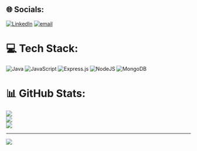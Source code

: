 
## 🌐 Socials:
[![LinkedIn](https://img.shields.io/badge/LinkedIn-%230077B5.svg?logo=linkedin&logoColor=white)](https://linkedin.com/in/pratik-raktate) [![email](https://img.shields.io/badge/Email-D14836?logo=gmail&logoColor=white)](mailto:pratikraktate2005@gmail.com) 

# 💻 Tech Stack:
![Java](https://img.shields.io/badge/java-%23ED8B00.svg?style=for-the-badge&logo=openjdk&logoColor=white) ![JavaScript](https://img.shields.io/badge/javascript-%23323330.svg?style=for-the-badge&logo=javascript&logoColor=%23F7DF1E) ![Express.js](https://img.shields.io/badge/express.js-%23404d59.svg?style=for-the-badge&logo=express&logoColor=%2361DAFB) ![NodeJS](https://img.shields.io/badge/node.js-6DA55F?style=for-the-badge&logo=node.js&logoColor=white) ![MongoDB](https://img.shields.io/badge/MongoDB-%234ea94b.svg?style=for-the-badge&logo=mongodb&logoColor=white)
# 📊 GitHub Stats:
![](https://github-readme-stats.vercel.app/api?username=PRATIK-RAKTATE&theme=dark&hide_border=false&include_all_commits=false&count_private=false)<br/>
![](https://github-readme-streak-stats.herokuapp.com/?user=PRATIK-RAKTATE&theme=dark&hide_border=false)<br/>
![](https://github-readme-stats.vercel.app/api/top-langs/?username=PRATIK-RAKTATE&theme=dark&hide_border=false&include_all_commits=false&count_private=false&layout=compact)

---
[![](https://visitcount.itsvg.in/api?id=PRATIK-RAKTATE&icon=0&color=0)](https://visitcount.itsvg.in)

<!-- Proudly created with GPRM ( https://gprm.itsvg.in ) -->
